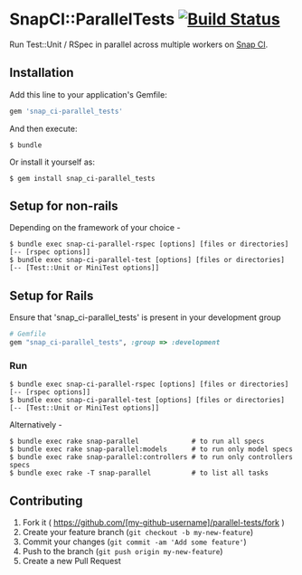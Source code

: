 # SnapCI::ParallelTests [![Build Status](https://snap-ci.com/snap-ci/parallel-tests/branch/master/build_image)](https://snap-ci.com/snap-ci/parallel-tests/branch/master)

Run Test::Unit / RSpec in parallel across multiple workers on [Snap CI](https://snap-ci.com).

## Installation

Add this line to your application's Gemfile:

```ruby
gem 'snap_ci-parallel_tests'
```

And then execute:

    $ bundle

Or install it yourself as:

    $ gem install snap_ci-parallel_tests

## Setup for non-rails

Depending on the framework of your choice -

    $ bundle exec snap-ci-parallel-rspec [options] [files or directories] [-- [rspec options]]
    $ bundle exec snap-ci-parallel-test [options] [files or directories] [-- [Test::Unit or MiniTest options]]


## Setup for Rails

Ensure that 'snap_ci-parallel_tests' is present in your development group

```ruby
# Gemfile
gem "snap_ci-parallel_tests", :group => :development
```

### Run

    $ bundle exec snap-ci-parallel-rspec [options] [files or directories] [-- [rspec options]]
    $ bundle exec snap-ci-parallel-test [options] [files or directories] [-- [Test::Unit or MiniTest options]]

Alternatively -

```shell
$ bundle exec rake snap-parallel             # to run all specs
$ bundle exec rake snap-parallel:models      # to run only model specs
$ bundle exec rake snap-parallel:controllers # to run only controllers specs
$ bundle exec rake -T snap-parallel          # to list all tasks
```



## Contributing

1. Fork it ( https://github.com/[my-github-username]/parallel-tests/fork )
2. Create your feature branch (`git checkout -b my-new-feature`)
3. Commit your changes (`git commit -am 'Add some feature'`)
4. Push to the branch (`git push origin my-new-feature`)
5. Create a new Pull Request
